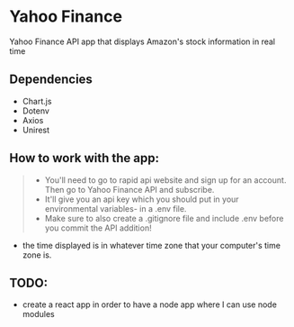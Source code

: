 # Yahoo Finance
Yahoo Finance API app that displays Amazon's stock information in real time
## Dependencies
- Chart.js
- Dotenv
- Axios
- Unirest 
## How to work with the app:
> - You'll need to go to rapid api website and sign up for an account. Then go to Yahoo Finance API and subscribe.
> - It'll give you an api key which you should put in your environmental variables- in a .env file. 
> - Make sure to also create a .gitignore file and include .env before you commit the API addition!
* the time displayed is in whatever time zone that your computer's time zone is.
## TODO: 
- create a react app in order to have a node app where I can use node modules
